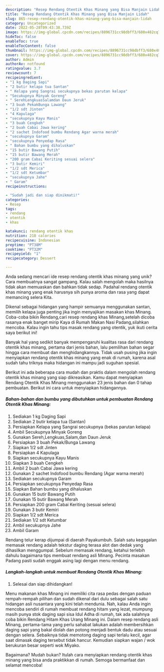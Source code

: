 ```yaml
---
description: "Resep Rendang Otentik Khas Minang yang Bisa Manjain Lidah"
title: "Resep Rendang Otentik Khas Minang yang Bisa Manjain Lidah"
slug: 865-resep-rendang-otentik-khas-minang-yang-bisa-manjain-lidah
category: Uncategorized
date: 2022-05-28T09:43:38.739Z
image: https://img-global.cpcdn.com/recipes/8896731cc98dbff3/680x482cq70/rendang-otentik-khas-minang-foto-resep-utama.jpg
hideToc: false
enableToc: true
enableTocContent: false
thumbnail: https://img-global.cpcdn.com/recipes/8896731cc98dbff3/680x482cq70/rendang-otentik-khas-minang-foto-resep-utama.jpg
cover: https://img-global.cpcdn.com/recipes/8896731cc98dbff3/680x482cq70/rendang-otentik-khas-minang-foto-resep-utama.jpg
author: Admin
authorAv: notfound
ratingvalue: 3.7
reviewcount: 7
recipeingredient:
- "1 kg Daging Sapi"
- "2 butir kelapa tua Santan"
- " Kelapa yang Sangrai secukupnya bekas parutan kelapa"
- "Secukupnya Minyak Goreng"
- " SerehLengkuasSalamdan Daun Jeruk"
- "3 buah PekakBunga Lawang"
- "1/2 sdt Jinten"
- "4 Kapulaga"
- "secukupnya Kayu Manis"
- "3 buah Cengkeh"
- "2 buah Cabai Jawa kering"
- "2 sachet Indofood bumbu Rendang Agar warna merah"
- "secukupnya Garam"
- "secukupnya Penyedap Rasa"
- " Bahan bumbu yang dihaluskan"
- "15 butir Bawang Putih"
- "15 butir Bawang Merah"
- "200 gram Cabai Keriting sesuai selera"
- "3 butir Kemiri"
- "1/2 sdt Merica"
- "1/2 sdt Ketumbar"
- "secukupnya Jahe"
- " Garam"
recipeinstructions:

- "Sudah jadi dan siap dinikmati!"
categories:
- Resep
tags:
- rendang
- otentik
- khas

katakunci: rendang otentik khas 
nutrition: 218 calories
recipecuisine: Indonesian
preptime: "PT38M"
cooktime: "PT32M"
recipeyield: "1"
recipecategory: Dessert

---
```





Anda sedang mencari ide resep rendang otentik khas minang yang unik? Cara membuatnya sangat gampang. Kalau salah mengolah maka hasilnya tidak akan memuaskan dan bahkan tidak sedap. Padahal rendang otentik khas minang yang enak harusnya sih punya aroma dan rasa yang dapat memancing selera Kita.





Dikenal sebagai hidangan yang hampir semuanya menggunakan santan, memilih kelapa juga penting jika ingin menyajikan masakan khas Minang. Coba-coba bikin Rendang,cari resep rendang khas Minang,setelah dicoba rasanya enak banget mirip Kaya di Rumah Makan Nasi Padang,silahkan mencoba. Kalau ingin tahu tips masak rendang yang otentik, yuk ikuti cerita saya berikut ini!

Banyak hal yang sedikit banyak mempengaruhi kualitas rasa dari rendang otentik khas minang, pertama dari jenis bahan, lalu pemilihan bahan segar hingga cara membuat dan menghidangkannya. Tidak usah pusing jika ingin menyiapkan rendang otentik khas minang yang enak di rumah, karena asal sudah tahu triknya maka hidangan ini mampu jadi suguhan spesial.






Berikut ini ada beberapa cara mudah dan praktis dalam mengolah rendang otentik khas minang yang siap dikreasikan. Kamu dapat menyiapkan Rendang Otentik Khas Minang menggunakan 23 jenis bahan dan 0 tahap pembuatan. Berikut ini cara untuk menyiapkan hidangannya.

<!--inarticleads1-->

##### Bahan-bahan dan bumbu yang dibutuhkan untuk pembuatan Rendang Otentik Khas Minang:

1. Sediakan 1 kg Daging Sapi
1. Sediakan 2 butir kelapa tua (Santan)
1. Persiapkan  Kelapa yang Sangrai secukupnya (bekas parutan kelapa)
1. Ambil Secukupnya Minyak Goreng
1. Gunakan  Sereh,Lengkuas,Salam,dan Daun Jeruk
1. Persiapkan 3 buah Pekak/Bunga Lawang
1. Siapkan 1/2 sdt Jinten
1. Persiapkan 4 Kapulaga
1. Siapkan secukupnya Kayu Manis
1. Siapkan 3 buah Cengkeh
1. Ambil 2 buah Cabai Jawa kering
1. Gunakan 2 sachet Indofood bumbu Rendang (Agar warna merah)
1. Sediakan secukupnya Garam
1. Persiapkan secukupnya Penyedap Rasa
1. Siapkan  Bahan bumbu yang dihaluskan
1. Gunakan 15 butir Bawang Putih
1. Gunakan 15 butir Bawang Merah
1. Persiapkan 200 gram Cabai Keriting (sesuai selera)
1. Gunakan 3 butir Kemiri
1. Siapkan 1/2 sdt Merica
1. Sediakan 1/2 sdt Ketumbar
1. Ambil secukupnya Jahe
1. Ambil  Garam


Rendang telur kerap dijumpai di daerah Payakumbuh. Salah satu kegagalan memasak rendang adalah tekstur daging terasa alot dan dedak yang dihasilkan menggumpal. Sebelum memasak rendang, ketahui terlebih dahulu bagaimana tips membuat rendang asli Minang. Pecinta masakan Padang pasti sudah enggak asing lagi dengan menu rendang. 

<!--inarticleads2-->

##### Langkah-langkah untuk membuat Rendang Otentik Khas Minang:


1. Selesai dan siap dihidangkan!

Menu makanan khas Minang ini memiliki cita rasa pedas dengan paduan rempah-rempah pilihan dan sudah dikenal dari dulu sebagai salah satu hidangan asli nusantara yang kini telah mendunia. Nah, kalau Anda ingin mencoba sendiri di rumah membuat rendang hitam yang lezat, mumpung masih punya stok daging sapi sisa Idul Adha di rumah, tak ada salahnya coba bikin Rendang Hitam Khas Urang Minang ini. Dalam resep rendang asli Minang, pertama-tama yang perlu sahabat lakukan adalah membersihkan daging sapi yang bakal diolah dan potong menjadi bentuk dadu atau sesuai dengan selera. Sebaiknya tidak memotong daging sapi terlalu kecil, agar saat dimasak daging tersebut tidak hancur. Kemudian siapkan wajan / wok berukuran besar seperti wok Miyako. 

Bagaimana? Mudah bukan? Itulah cara menyiapkan rendang otentik khas minang yang bisa anda praktikkan di rumah. Semoga bermanfaat dan selamat mencoba!
